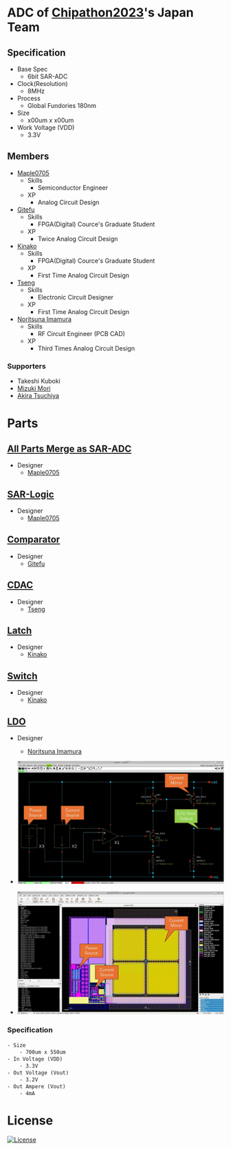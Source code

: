 # ADC of [Chipathon2023](https://github.com/sscs-ose/DC23-LTC2)'s Japan Team

## Specification
- Base Spec
    - 6bit SAR-ADC
- Clock(Resolution)
    - 8MHz
- Process
    - Global Fundories 180nm
- Size
    - x00um x x00um
- Work Voltage (VDD)
    - 3.3V


## Members
- [Maple0705](https://github.com/maple0705)
    - Skills
        - Semiconductor Engineer
    - XP
        - Analog Circuit Design
- [Gitefu](https://github.com/Gitefu)
    - Skills
        - FPGA(Digital) Cource's Graduate Student
    - XP
        - Twice Analog Circuit Design
- [Kinako](https://github.com/kinako71)
    - Skills
        - FPGA(Digital) Cource's Graduate Student
    - XP
        - First Time Analog Circuit Design
- [Tseng](https://github.com/tsengs0)
    - Skills
        - Electronic Circuit Designer
    - XP
        - First Time Analog Circuit Design
- [Noritsuna Imamura](https://github.com/noritsuna)
    - Skills
        - RF Circuit Engineer (PCB CAD)
    - XP
        - Third Times Analog Circuit Design

### Supporters
- Takeshi Kuboki
- [Mizuki Mori](https://github.com/3zki/)
- [Akira Tsuchiya](https://github.com/atuchiya/)


# Parts
## [All Parts Merge as SAR-ADC](https://github.com/ishi-kai/Chipathon2023_ADC/tree/main/maple0705/SAR_ADC)
- Designer
    - [Maple0705](https://github.com/maple0705)


## [SAR-Logic](https://github.com/ishi-kai/Chipathon2023_ADC/tree/main/maple0705/SAR%20Logic)
- Designer
    - [Maple0705](https://github.com/maple0705)


## [Comparator](https://github.com/ishi-kai/Chipathon2023_ADC/tree/main/gitefu/comp_20240331)
- Designer
    - [Gitefu](https://github.com/Gitefu)


## [CDAC](https://github.com/ishi-kai/Chipathon2023_ADC/tree/main/cdac/mim_cap_array_8x8)
- Designer
    - [Tseng](https://github.com/tsengs0)


## [Latch](https://github.com/ishi-kai/Chipathon2023_ADC/tree/main/latch)
- Designer
    - [Kinako](https://github.com/kinako71)


## [Switch](https://github.com/ishi-kai/Chipathon2023_ADC/tree/main/transmission-gate)
- Designer
    - [Kinako](https://github.com/kinako71)


## [LDO](https://github.com/ishi-kai/Chipathon2023_ADC/tree/main/noritsuna/ldo)
- Designer
    - [Noritsuna Imamura](https://github.com/noritsuna)

- ![Curcuit](./noritsuna/ldo/images/curcuit_ldo.jpg)  
- ![Layout](./noritsuna/ldo/images/layout_ldo.jpg)  

### Specification
    - Size
        - 700um x 550um
    - In Voltage (VDD)
        - 3.3V
    - Out Voltage (Vout)
        - 3.2V
    - Out Ampere (Vout)
        - 4mA


# License
[![License](https://img.shields.io/badge/License-Apache%202.0-blue.svg)](https://opensource.org/licenses/Apache-2.0)
